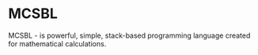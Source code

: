 # MCSBL
MCSBL - is powerful, simple, stack-based programming language created for mathematical calculations.
